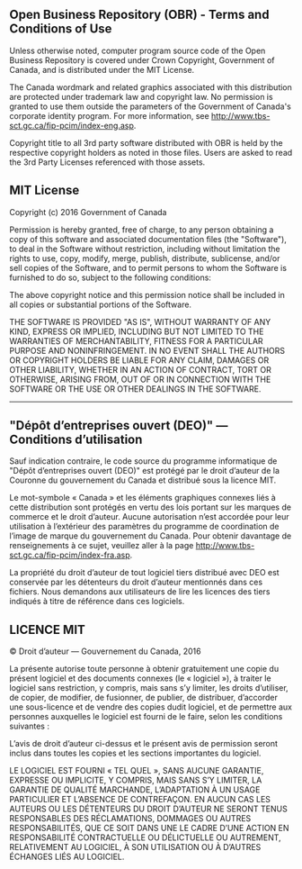 ## Open Business Repository (OBR) - Terms and Conditions of Use

Unless otherwise noted, computer program source code of the Open Business Repository 
is covered under Crown Copyright, Government of Canada, and is distributed under 
the MIT License.

The Canada wordmark and related graphics associated with
this distribution are protected under trademark law and copyright law. No
permission is granted to use them outside the parameters of the Government of
Canada's corporate identity program. For more information, see
http://www.tbs-sct.gc.ca/fip-pcim/index-eng.asp.

Copyright title to all 3rd party software distributed with
OBR is held by the respective copyright holders as noted in those files.
Users are asked to read the 3rd Party Licenses referenced with those assets.

## MIT License

Copyright (c) 2016 Government of Canada

Permission is hereby granted, free of charge, to any person
obtaining a copy of this software and associated documentation files (the
"Software"), to deal in the Software without restriction, including
without limitation the rights to use, copy, modify, merge, publish, distribute,
sublicense, and/or sell copies of the Software, and to permit persons to whom
the Software is furnished to do so, subject to the following conditions:

The above copyright notice and this permission notice shall
be included in all copies or substantial portions of the Software.

THE SOFTWARE IS PROVIDED "AS IS", WITHOUT WARRANTY
OF ANY KIND, EXPRESS OR IMPLIED, INCLUDING BUT NOT LIMITED TO THE WARRANTIES OF
MERCHANTABILITY, FITNESS FOR A PARTICULAR PURPOSE AND NONINFRINGEMENT. IN NO
EVENT SHALL THE AUTHORS OR COPYRIGHT HOLDERS BE LIABLE FOR ANY CLAIM, DAMAGES
OR OTHER LIABILITY, WHETHER IN AN ACTION OF CONTRACT, TORT OR OTHERWISE,
ARISING FROM, OUT OF OR IN CONNECTION WITH THE SOFTWARE OR THE USE OR OTHER
DEALINGS IN THE SOFTWARE.

--------------------------------------------------------------------------------------------------------------------------------------

##  "Dépôt d’entreprises ouvert (DEO)" — Conditions d’utilisation

Sauf indication contraire, le code source du programme informatique de "Dépôt d’entreprises ouvert (DEO)" est protégé par le
droit d’auteur de la Couronne du gouvernement du Canada et distribué sous la
licence MIT.

Le mot-symbole «
Canada » et les éléments graphiques connexes liés à cette distribution sont
protégés en vertu des lois portant sur les marques de commerce et le droit
d’auteur. Aucune autorisation n’est accordée pour leur utilisation à
l’extérieur des paramètres du programme de coordination de l’image de marque du
gouvernement du Canada. Pour obtenir davantage de renseignements à ce sujet,
veuillez aller à la page http://www.tbs-sct.gc.ca/fip-pcim/index-fra.asp.

La propriété du droit d’auteur de tout logiciel tiers distribué avec DEO est conservée par
les détenteurs du droit d’auteur mentionnés dans ces fichiers. Nous demandons
aux utilisateurs de lire les licences des tiers indiqués à titre de référence
dans ces logiciels.

## LICENCE MIT

© Droit d’auteur
— Gouvernement du Canada, 2016

La présente autorise toute personne à obtenir gratuitement une copie du présent logiciel et
des documents connexes (le « logiciel »), à traiter le logiciel sans
restriction, y compris, mais sans s’y limiter, les droits d’utiliser, de
copier, de modifier, de fusionner, de publier, de distribuer, d’accorder une
sous-licence et de vendre des copies dudit logiciel, et de permettre aux
personnes auxquelles le logiciel est fourni de le faire, selon les conditions
suivantes :

L’avis de droit
d’auteur ci-dessus et le présent avis de permission seront inclus dans toutes
les copies et les sections importantes du logiciel.

LE LOGICIEL EST
FOURNI « TEL QUEL », SANS AUCUNE GARANTIE, EXPRESSE OU IMPLICITE, Y COMPRIS,
MAIS SANS S’Y LIMITER, LA GARANTIE DE QUALITÉ MARCHANDE, L’ADAPTATION À UN
USAGE PARTICULIER ET L’ABSENCE DE CONTREFAÇON. EN AUCUN CAS LES AUTEURS OU LES
DÉTENTEURS DU DROIT D’AUTEUR NE SERONT TENUS RESPONSABLES DES RÉCLAMATIONS,
DOMMAGES OU AUTRES RESPONSABILITÉS, QUE CE SOIT DANS UNE LE CADRE D’UNE ACTION EN
RESPONSABILITÉ CONTRACTUELLE OU DÉLICTUELLE OU AUTREMENT, RELATIVEMENT AU
LOGICIEL, À SON UTILISATION OU À D’AUTRES ÉCHANGES LIÉS AU LOGICIEL.
